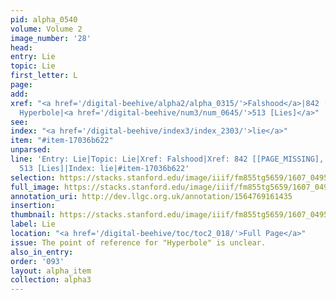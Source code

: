 ```yaml
---
pid: alpha_0540
volume: Volume 2
image_number: '28'
head:
entry: Lie
topic: Lie
first_letter: L
page:
add:
xref: "<a href='/digital-beehive/alpha2/alpha_0315/'>Falshood</a>|842 [[PAGE_MISSING],
  Hyperbole|<a href='/digital-beehive/num3/num_0645/'>513 [Lies]</a>"
see:
index: "<a href='/digital-beehive/index3/index_2303/'>lie</a>"
item: "#item-17036b622"
unparsed:
line: 'Entry: Lie|Topic: Lie|Xref: Falshood|Xref: 842 [[PAGE_MISSING], Hyperbole|Xref:
  513 [Lies]|Index: lie|#item-17036b622'
selection: https://stacks.stanford.edu/image/iiif/fm855tg5659/1607_0495/757,975,3016,705/full/0/default.jpg
full_image: https://stacks.stanford.edu/image/iiif/fm855tg5659/1607_0495/full/full/0/default.jpg
annotation_uri: http://dev.llgc.org.uk/annotation/1564769161435
insertion:
thumbnail: https://stacks.stanford.edu/image/iiif/fm855tg5659/1607_0495/757,975,600,180/250,/0/default.jpg
label: Lie
location: "<a href='/digital-beehive/toc/toc2_018/'>Full Page</a>"
issue: The point of reference for "Hyperbole" is unclear.
also_in_entry:
order: '093'
layout: alpha_item
collection: alpha3
---
```

